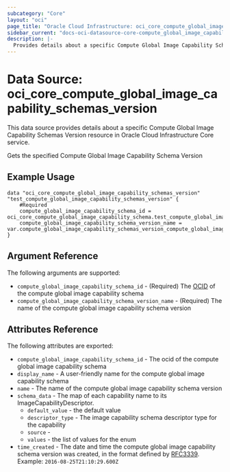 ```yaml
---
subcategory: "Core"
layout: "oci"
page_title: "Oracle Cloud Infrastructure: oci_core_compute_global_image_capability_schemas_version"
sidebar_current: "docs-oci-datasource-core-compute_global_image_capability_schemas_version"
description: |-
  Provides details about a specific Compute Global Image Capability Schemas Version in Oracle Cloud Infrastructure Core service
---
```


# Data Source: oci_core_compute_global_image_capability_schemas_version
This data source provides details about a specific Compute Global Image Capability Schemas Version resource in Oracle Cloud Infrastructure Core service.

Gets the specified Compute Global Image Capability Schema Version

## Example Usage

```hcl
data "oci_core_compute_global_image_capability_schemas_version" "test_compute_global_image_capability_schemas_version" {
	#Required
	compute_global_image_capability_schema_id = oci_core_compute_global_image_capability_schema.test_compute_global_image_capability_schema.id
	compute_global_image_capability_schema_version_name = var.compute_global_image_capability_schemas_version_compute_global_image_capability_schema_version_name
}
```

## Argument Reference

The following arguments are supported:

* `compute_global_image_capability_schema_id` - (Required) The [OCID](https://docs.cloud.oracle.com/iaas/Content/General/Concepts/identifiers.htm) of the compute global image capability schema
* `compute_global_image_capability_schema_version_name` - (Required) The name of the compute global image capability schema version


## Attributes Reference

The following attributes are exported:

* `compute_global_image_capability_schema_id` - The ocid of the compute global image capability schema 
* `display_name` - A user-friendly name for the compute global image capability schema 
* `name` - The name of the compute global image capability schema version 
* `schema_data` - The map of each capability name to its ImageCapabilityDescriptor.
	* `default_value` - the default value
	* `descriptor_type` - The image capability schema descriptor type for the capability 
	* `source` - 
	* `values` - the list of values for the enum
* `time_created` - The date and time the compute global image capability schema version was created, in the format defined by [RFC3339](https://tools.ietf.org/html/rfc3339).  Example: `2016-08-25T21:10:29.600Z` 

